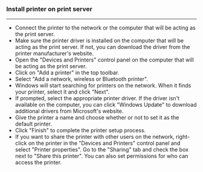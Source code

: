 ### Install printer on print server  
-----------------------------------
* Connect the printer to the network or the computer that will be acting as the print server.  
* Make sure the printer driver is installed on the computer that will be acting as the print server. If not, you can download the driver from the printer manufacturer's website.  
* Open the "Devices and Printers" control panel on the computer that will be acting as the print server.  
* Click on "Add a printer" in the top toolbar.  
* Select "Add a network, wireless or Bluetooth printer".  
* Windows will start searching for printers on the network. When it finds your printer, select it and click "Next".  
* If prompted, select the appropriate printer driver. If the driver isn't available on the computer, you can click "Windows Update" to download additional drivers from Microsoft's website.  
* Give the printer a name and choose whether or not to set it as the default printer.  
* Click "Finish" to complete the printer setup process.  
* If you want to share the printer with other users on the network, right-click on the printer in the "Devices and Printers" control panel and select "Printer properties".   Go to the "Sharing" tab and check the box next to "Share this printer". You can also set permissions for who can access the printer.  